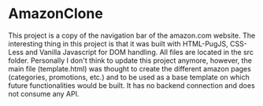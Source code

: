 # AmazonClone
This project is a copy of the navigation bar of the amazon.com website.
The interesting thing in this project is that it was built with HTML-PugJS, CSS-Less and Vanilla Javascript for DOM handling. 
All files are located in the src folder.
Personally I don't think to update this project anymore, however, the main file (template.html) was thought to create the different amazon pages (categories, promotions, etc.) and to be used as a base template on which future functionalities would be built.
It has no backend connection and does not consume any API.
